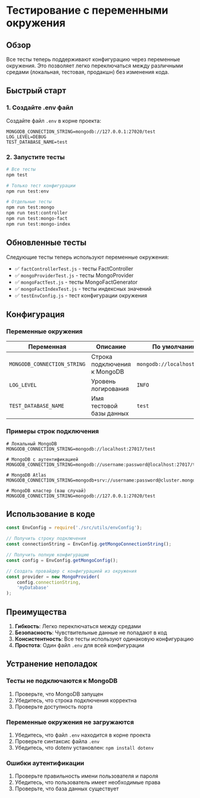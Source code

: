 # Тестирование с переменными окружения

## Обзор

Все тесты теперь поддерживают конфигурацию через переменные окружения. Это позволяет легко переключаться между различными средами (локальная, тестовая, продакшн) без изменения кода.

## Быстрый старт

### 1. Создайте .env файл

Создайте файл `.env` в корне проекта:

```env
MONGODB_CONNECTION_STRING=mongodb://127.0.0.1:27020/test
LOG_LEVEL=DEBUG
TEST_DATABASE_NAME=test
```

### 2. Запустите тесты

```bash
# Все тесты
npm test

# Только тест конфигурации
npm run test:env

# Отдельные тесты
npm run test:mongo
npm run test:controller
npm run test:mongo-fact
npm run test:mongo-index
```

## Обновленные тесты

Следующие тесты теперь используют переменные окружения:

- ✅ `factControllerTest.js` - тесты FactController
- ✅ `mongoProviderTest.js` - тесты MongoProvider  
- ✅ `mongoFactTest.js` - тесты MongoFactGenerator
- ✅ `mongoFactIndexTest.js` - тесты индексных значений
- ✅ `testEnvConfig.js` - тест конфигурации окружения

## Конфигурация

### Переменные окружения

| Переменная | Описание | По умолчанию |
|------------|----------|--------------|
| `MONGODB_CONNECTION_STRING` | Строка подключения к MongoDB | `mongodb://localhost:27017` |
| `LOG_LEVEL` | Уровень логирования | `INFO` |
| `TEST_DATABASE_NAME` | Имя тестовой базы данных | `test` |

### Примеры строк подключения

```env
# Локальный MongoDB
MONGODB_CONNECTION_STRING=mongodb://localhost:27017/test

# MongoDB с аутентификацией
MONGODB_CONNECTION_STRING=mongodb://username:password@localhost:27017/test

# MongoDB Atlas
MONGODB_CONNECTION_STRING=mongodb+srv://username:password@cluster.mongodb.net/test

# MongoDB кластер (ваш случай)
MONGODB_CONNECTION_STRING=mongodb://127.0.0.1:27020/test
```

## Использование в коде

```javascript
const EnvConfig = require('./src/utils/envConfig');

// Получить строку подключения
const connectionString = EnvConfig.getMongoConnectionString();

// Получить полную конфигурацию
const config = EnvConfig.getMongoConfig();

// Создать провайдер с конфигурацией из окружения
const provider = new MongoProvider(
    config.connectionString,
    'myDatabase'
);
```

## Преимущества

1. **Гибкость**: Легко переключаться между средами
2. **Безопасность**: Чувствительные данные не попадают в код
3. **Консистентность**: Все тесты используют одинаковую конфигурацию
4. **Простота**: Один файл `.env` для всей конфигурации

## Устранение неполадок

### Тесты не подключаются к MongoDB

1. Проверьте, что MongoDB запущен
2. Убедитесь, что строка подключения корректна
3. Проверьте доступность порта

### Переменные окружения не загружаются

1. Убедитесь, что файл `.env` находится в корне проекта
2. Проверьте синтаксис файла `.env`
3. Убедитесь, что dotenv установлен: `npm install dotenv`

### Ошибки аутентификации

1. Проверьте правильность имени пользователя и пароля
2. Убедитесь, что пользователь имеет необходимые права
3. Проверьте, что база данных существует
